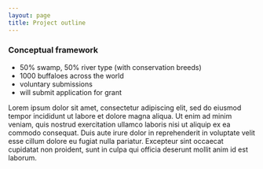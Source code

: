 ```yaml
---
layout: page
title: Project outline
---
```


### Conceptual framework

- 50% swamp, 50% river type (with conservation breeds)
- 1000 buffaloes across the world
- voluntary submissions
- will submit application for grant

Lorem ipsum dolor sit amet, consectetur adipiscing elit, sed do eiusmod tempor incididunt ut labore et dolore magna aliqua. Ut enim ad minim veniam, quis nostrud exercitation ullamco laboris nisi ut aliquip ex ea commodo consequat. Duis aute irure dolor in reprehenderit in voluptate velit esse cillum dolore eu fugiat nulla pariatur. Excepteur sint occaecat cupidatat non proident, sunt in culpa qui officia deserunt mollit anim id est laborum.